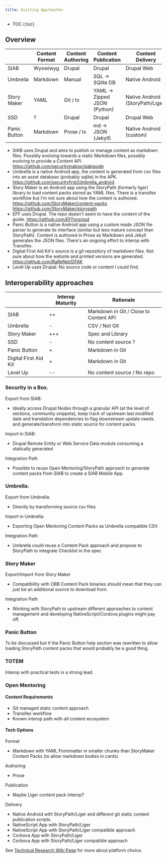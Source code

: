 ```yaml
---
title: Existing Approaches
---
```


* TOC
{:toc}

## Overview

|              | Content Format | Content Authoring |     Content Publication      |         Content Delivery         |
|--------------|----------------|-------------------|------------------------------|----------------------------------|
| SIAB         | Wyswiwyg       | Drupal            | Drupal                       | Drupal Web                       |
| Umbrella     | Markdown       | Manual            | SQL -> SQlite DB             | Native Android                   |
| Story Maker  | YAML           | Git / tx          | YAML -> Zipped JSON (Python) | Native Android (StoryPath/Liger) |
| SSD          | ?              | Drupal            | Drupal                       | Drupal Web                       |
| Panic Button | Markdown       | Prose / tx        | md -> JSON (Jekyll)          | Native Android (custom)          |

 - SIAB uses Drupal and aims to publish or manage content as markdown files. Possibly evolving towards a static Markdown files, possibly evolving to provide a Content API. https://github.com/securityinabox/siabguide
 - Umbrella is a native Android app, the content is generated from csv files into an asset database (probably sqlite) in the APK. https://github.com/securityfirst/Umbrella_android
 - Story Maker is an Android app using the StoryPath (formerly liger) library to load content packs stored as YAML files. There is a transifex workflow but I'm not sure about how the content is authored. https://github.com/StoryMaker/content-packs https://github.com/StoryMaker/storypath
 - EFF uses Drupal. The repo doesn't seem to have the content of the guide. https://github.com/EFForg/ssd 
 - Panic Button is a native Android app using a custom made JSON file parser to generate its interface (similar but less mature concept than StoryPath). Content is authored in Prose as Markdown and Jekyll generates the JSON files. There's an ongoing effort to interop with Transifex.
 - Digital First Aid Kit's source is a git repository of markdown files. Not sure about how the website and printed versions are generated. https://github.com/RaReNet/DFAK
 - Level Up uses Drupal. No source code or content I could find.

## Interoperability approaches


|                       | Interop Maturity |               Rationale                |
|-----------------------|------------------|----------------------------------------|
| SIAB                  | ++               | Markdown in Git / Close to Content API |
| Umbrella              | -                | CSV / Not Git                          |
| Story Maker           | +++              | Spec and Library                       |
| SSD                   | -                | No content source ?                    |
| Panic Button          | +                | Markdown in Git                        |
| Digital First Aid Kit | +                | Markdown in Git                        |
| Level Up              | --               | No content source / No repo            |

### Security in a Box.

Export from SIAB:

 - Ideally access Drupal Nodes through a granular API (at the level of sections, community snippets), keep track of upstream last modified date and translation dependencies to flag downstream update needs and generate/transform into static source for content packs.

Import in SIAB:

 - Drupal Remote Entity or Web Service Data module consuming a statically generated 

Integration Path

 - Possible to reuse Open Mentoring/StoryPath approach to generate content packs from SIAB to create a SIAB Mobile App.

### Umbrella. 

Export from Umbrella:

 - Directly by transforming source csv files

Import in Umbrella:

 - Exporting Open Mentoring Content Packs as Umbrella compatible CSV

Integration Path

 - Umbrella could reuse a Content Pack approach and propose to StoryPath to integrate Checklist in the spec

### Story Maker

Export/Import from Story Maker

 - Compatibility with OBB Content Pack binaries should mean that they can just be an additional source to download from.

Integration Path

 - Working with StoryPath to upstream different approaches to content management and developing NativeScript/Cordova plugins might pay off.

### Panic Button

To be discussed but if the Panic Button help section was rewritten to allow loading StoryPath content packs that would probably be a good thing. 

### TOTEM

Interop with practical tests is a strong lead.

### Open Mentoring 

#### Content Requirements

 - Git managed static content approach
 - Transifex workflow
 - Known interop path with *all* content ecosystem

#### Tech Options

Format

 - Markdown with YAML Frontmatter in smaller chunks than StoryMaker Content Packs (to allow markdown bodies in cards)

Authoring

 - Prose

Publication

 - Maybe Liger content pack interop?

Delivery

 - Native Android with StoryPath/Liger and different git static content publication scripts.
 - NativeScript App with StoryPath/Liger 
 - NativeScript App with StoryPath/Liger compatible approach
 - Corbova App with StoryPath/Liger
 - Corbova App with StoryPath/Liger compatible approach

See [Technical Research Wiki Page](https://github.com/iilab/openmentoring-content/wiki) for more about platform choice.
